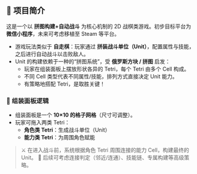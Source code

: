 ## 🧩 项目简介
这是一个以 **拼图构建+自动战斗** 为核心机制的 2D 战棋类游戏。初步目标平台为 **微信小程序**，未来可考虑移植至 Steam 等平台。

- 游戏玩法类似于 **自走棋**：玩家通过 **拼装战斗单位（Unit）**，配置属性与技能，之后进行自动战斗以击败敌人。
- Unit 的构建依赖于一种的“拼图系统”，受 **俄罗斯方块 / 拼图** 启发：
  - 玩家在组装面板上摆放形状各异的 Tetri，每个 Tetri 由多个 Cell 构成。
  - 不同 Cell 类型代表不同属性/技能，排列方式直接决定 Unit 能力。
  - 有策略地搭配 Tetri，是取胜关键！

### 🔧 组装面板逻辑
- 组装面板是一个 **10×10 的格子网格**（尺寸可调整）。
- 玩家可拖入两类 Tetri：
  - **角色类 Tetri**：生成战斗单位（Unit）
  - **能力类 Tetri**：为周围角色赋能

> ⚔️ 在进入战斗前，系统根据角色 Tetri 周围连接的能力 Cell，构建最终的 Unit。
> 🚧 后续可考虑连接判定（邻近/连通）、技能链、专属构建等高级策略。
